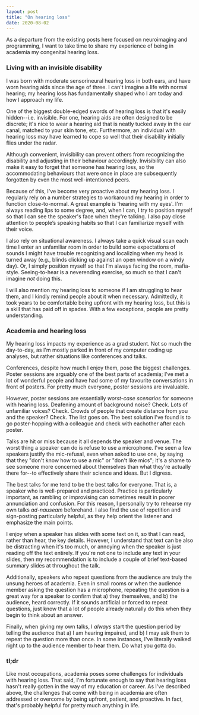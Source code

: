 ```yaml
---
layout: post
title: "On hearing loss"
date: 2020-08-02
---
```


As a departure from the existing posts here focused on neuroimaging and programming, I want to take time to share my experience of being in academia my congenital hearing loss. 

### Living with an invisible disability

I was born with moderate sensorineural hearing loss in both ears, and have worn hearing aids since the age of three. I can't imagine a life with normal hearing; my hearing loss has fundamentally shaped who I am today and how I approach my life. 

One of the biggest double-edged swords of hearing loss is that it's easily hidden--i.e. invisible. For one, hearing aids are often designed to be discrete; it's nice to wear a hearing aid that is neatly tucked away in the ear canal, matched to your skin tone, etc. Furthermore, an individual with hearing loss may have learned to cope so well that their disability initially flies under the radar. 

Although convenient, invisibility can prevent others from recognizing the disability and adjusting in their behaviour accordingly. Invisibility can also make it easy to forget that someone has hearing loss, so the accommodating behaviours that were once in place are subsequently forgotten by even the most well-intentioned peers. 

Because of this, I've become very proactive about my hearing loss. I regularly rely on a number strategies to workaround my hearing in order to function close-to-normal. A great example is 'hearing with my eyes'. I'm always reading lips to some degree, and, when I can, I try to position myself so that I can see the speaker's face when they're talking. I also pay close attention to people’s speaking habits so that I can familiarize myself with their voice. 

I also rely on situational awareness. I always take a quick visual scan each time I enter an unfamiliar room in order to build some expectations of sounds I might have trouble recognizing and localizing when my head is turned away (e.g., blinds clicking up against an open window on a windy day). Or, I simply position myself so that I’m always facing the room, mafia-style. Seeing-to-hear is a neverending exercise, so much so that I can't imagine *not* doing this.  

I will also mention my hearing loss to someone if I am struggling to hear them, and I kindly remind people about it when necessary. Admittedly, it took years to be comfortable being upfront with my hearing loss, but this is a skill that has paid off in spades. With a few exceptions, people are pretty understanding.

### Academia and hearing loss

My hearing loss impacts my experience as a grad student. Not so much the day-to-day, as I'm mostly parked in front of my computer coding up analyses, but rather situations like conferences and talks. 

Conferences, despite how much I enjoy them, pose the biggest challenges. Poster sessions are arguably one of the best parts of academia; I've met a lot of wonderful people and have had some of my favourite conversations in front of posters. For pretty much everyone, poster sessions are invaluable. 

However, poster sessions are essentially *worst-case scenarios* for someone with hearing loss. Deafening amount of background noise? Check. Lots of unfamiliar voices? Check. Crowds of people that create distance from you and the speaker? Check. The list goes on. The best solution I've found is to go poster-hopping with a colleague and check with eachother after each poster. 

Talks are hit or miss because it all depends the speaker and venue. The worst thing a speaker can do is refuse to use a microphone. I've seen a few speakers justify the mic-refusal, even when asked to use one, by saying that they "don't know how to use a mic" or "don't like mics"; it's a shame to see someone more concerned about themselves than what they're actually there for--to effectively share their science and ideas. But I digress. 

The best talks for me tend to be the best talks for everyone. That is, a speaker who is well-prepared and practiced. Practice is particularly important, as rambling or improvising can sometimes result in poorer annunciation and confusion. For this reason, I personally try to rehearse my own talks *ad-nauseam* beforehand. I also find the use of repetition and sign-posting particularly helpful, as they help orient the listener and emphasize the main points. 

I enjoy when a speaker has slides with some text on it, so that I can read, rather than hear, the key details. However, I understand that text can be also be distracting when it's too much, or annoying when the speaker is just reading off the text entirely. If you're not one to include any text in your slides, then my recommendation is to include a couple of brief text-based summary slides at throughout the talk. 

Additionally, speakers who repeat questions from the audience are truly the unsung heroes of academia. Even in small rooms or when the audience member asking the question has a microphone, repeating the question is a great way for a speaker to confirm that a) they themselves, and b) the audience, heard correctly. If it sounds artificial or forced to repeat questions, just know that a lot of people already naturally do this when they begin to think about an answer.   

Finally, when giving my own talks, I *always* start the question period by telling the audience that a) I am hearing impaired, and b) I may ask them to repeat the question more than once. In some instances, I've literally walked right up to the audience member to hear them. Do what you gotta do.

### tl;dr

Like most occupations, academia poses some challenges for individuals with hearing loss. That said, I'm fortunate enough to say that hearing loss hasn't really gotten in the way of my education or career. As I've described above, the challenges that come with being in academia are often addressed or overcome by being upfront, patient, and proactive. In fact, that's probably helpful for pretty much anything in life. 